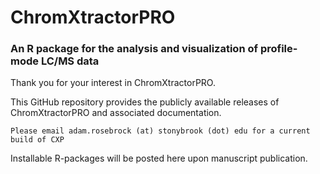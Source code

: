 # ChromXtractorPRO

### An R package for the analysis and visualization of profile-mode LC/MS data

Thank you for your interest in ChromXtractorPRO. 

This GitHub repository provides the publicly available releases of ChromXtractorPRO and associated documentation.  

```Please email adam.rosebrock (at) stonybrook (dot) edu for a current build of CXP``` 

Installable R-packages will be posted here upon manuscript publication. 

